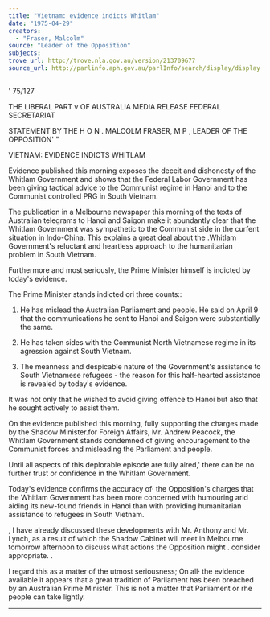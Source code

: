 ```yaml
---
title: "Vietnam: evidence indicts Whitlam"
date: "1975-04-29"
creators:
  - "Fraser, Malcolm"
source: "Leader of the Opposition"
subjects:
trove_url: http://trove.nla.gov.au/version/213709677
source_url: http://parlinfo.aph.gov.au/parlInfo/search/display/display.w3p;query=Id%3A%22media/pressrel/HPR10023782%22
---
```


 '  75/127

 THE LIBERAL PART v OF AUSTRALIA MEDIA RELEASE FEDERAL SECRETARIAT

 STATEMENT BY THE H O N .  MALCOLM FRASER, M P , LEADER OF THE OPPOSITION'  "

 VIETNAM: EVIDENCE INDICTS WHITLAM

 Evidence published this morning exposes the deceit and dishonesty of  the Whitlam Government and shows that the Federal Labor Government  has been giving tactical advice to the Communist regime in Hanoi  and to the Communist controlled PRG in South Vietnam.

 The publication in a Melbourne newspaper this morning of the texts  of Australian telegrams to Hanoi and Saigon make it abundantly clear  that the Whitlam Government was sympathetic to the Communist side  in the curfent situation in Indo-China.  This explains a great deal  about the .Whitlam Government's reluctant and heartless approach to the  humanitarian problem in South Vietnam.

 Furthermore and most seriously, the Prime Minister himself is indicted by today's evidence.

 The Prime Minister stands indicted ori three counts::

 1. He has mislead the Australian Parliament and people. He said on  April 9 that the communications he sent to Hanoi and Saigon  were substantially the same.

 2. He has taken sides with the Communist North Vietnamese regime  in its agression against South Vietnam.

 3. The meanness and despicable nature of the Government's assistance  to South Vietnamese refugees - the reason for this half-hearted  assistance is revealed by today's evidence.

 It was not only that he wished to avoid giving offence to Hanoi but also that he sought actively to assist them.

 On the evidence published this morning, fully supporting the charges  made by the Shadow Minister.for Foreign Affairs, Mr. Andrew Peacock,   the Whitlam Government stands condemned of giving encouragement to the  Communist forces and misleading the Parliament and people.

 Until all aspects of this deplorable episode are fully aired,' there  can be no further trust or confidence in the Whitlam Government.

 Today's evidence confirms the accuracy of· the Opposition's charges  that the Whitlam Government has been more concerned with humouring  arid aiding its new-found friends in Hanoi than with providing  humanitarian assistance to refugees in South Vietnam.

 ,  I have already discussed these developments with Mr. Anthony and Mr.  Lynch, as a result of which the Shadow Cabinet will meet in Melbourne  tomorrow afternoon to discuss what actions the Opposition might .   consider appropriate.  .

 I regard this as a matter of the utmost seriousness;  On all· the  evidence available it appears that a great tradition of Parliament  has been breached by an Australian Prime Minister. This is not a  matter that Parliament or rhe people can take lightly.

 * * * * * * * * *

